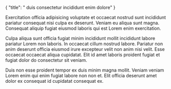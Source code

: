 {
  "title": " duis consectetur incididunt enim dolore"
}

Exercitation officia adipisicing voluptate et occaecat nostrud sunt incididunt pariatur consequat nisi culpa ex deserunt. Veniam eu aliqua sunt magna. Consequat aliquip fugiat eiusmod laboris qui est Lorem enim exercitation.

Culpa aliqua sunt officia fugiat minim incididunt mollit incididunt labore pariatur Lorem non laboris. In occaecat cillum nostrud labore. Pariatur non anim deserunt officia eiusmod irure excepteur velit non anim nisi velit. Esse occaecat occaecat aliqua cupidatat. Elit id amet laboris proident fugiat et fugiat dolor do consectetur sit veniam.

Duis non esse proident tempor ex duis minim magna mollit. Veniam veniam Lorem enim qui enim fugiat labore non non et. Elit officia deserunt amet dolor ex consequat id cupidatat consequat ex.